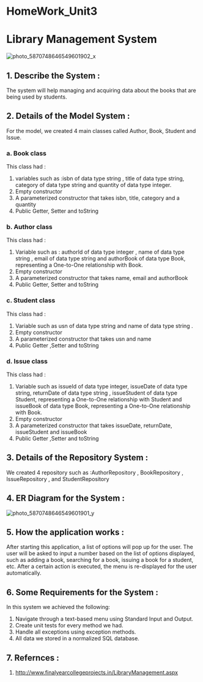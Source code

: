 # HomeWork_Unit3
# Library Management System

![photo_5870748646549601902_x](https://github.com/AlaaM-8/HomeWork_Unit3/assets/84860359/2bae7bfd-e173-4b1b-9f43-d005a4baf5c7)

## 1. Describe the System :
The system will help managing and acquiring data about the books that are being used by students.

## 2. Details of the Model System : 
For the model, we created 4 main classes called Author, Book, Student and Issue.

### a. Book class
This class had :
1. variables such as :isbn of data type string , title of data type string, category of data type string and quantity of data type integer. 
2. Empty constructor
3. A parameterized constructor that takes isbn, title, category and a quantity
4. Public Getter, Setter and toString

### b. Author class
This class had :
1. Variable such as : authorId of data type integer , name of data type string , email of data type string and authorBook of data type Book, representing a One-to-One relationship with Book.
2. Empty constructor
3. A parameterized constructor that takes name, email and authorBook
4. Public Getter, Setter and toString

### c. Student class
This class had :
1. Variable such as usn of data type string and name of data type string .
2. Empty constructor
3. A parameterized constructor that takes usn and name
4. Public Getter ,Setter and toString
### d. Issue class
This class had :
1. Variable such as issueId of data type integer, issueDate of data type string, returnDate of data type string , issueStudent of data type Student, representing a One-to-One relationship with Student and issueBook of data type Book, representing a One-to-One relationship with Book.
2. Empty constructor
3. A parameterized constructor that takes issueDate, returnDate, issueStudent and issueBook
4. Public Getter ,Setter and toString

## 3. Details of the Repository System :

We created 4 repository such as :AuthorRepository , BookRepository , IssueRepository , and StudentRepository

## 4. ER Diagram for the System :

![photo_5870748646549601901_y](https://github.com/AlaaM-8/HomeWork_Unit3/assets/84860359/824a4962-55b4-42f8-a879-9f5e458d8dd6)


## 5. How the application works :
After starting this application, a list of options will pop up for the user. The user will be asked to input a number based on the list of options displayed, such as adding a book, searching for a book, issuing a book for a student, etc. After a certain action is executed, the menu is re-displayed for the user automatically.

## 6. Some Requirements for the System :

 In this system we achieved the following:
 
1. Navigate through a text-based menu using Standard Input and Output.
2. Create unit tests for every method we had.
3. Handle all exceptions using exception methods.
4. All data we stored in a normalized SQL database.

## 7. Refernces :

1. http://www.finalyearcollegeprojects.in/LibraryManagement.aspx




